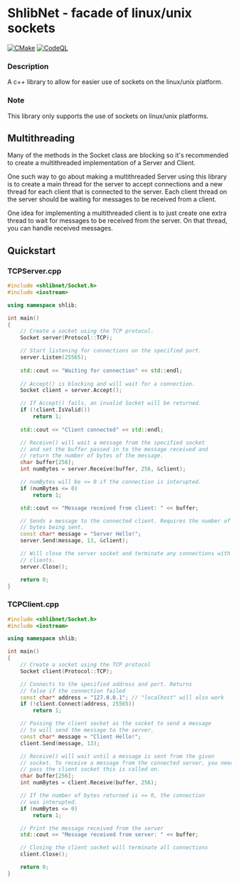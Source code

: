 # ShlibNet - facade of linux/unix sockets
[![CMake](https://github.com/LuisDaLizard/shlibnet/actions/workflows/cmake.yml/badge.svg)](https://github.com/LuisDaLizard/shlibnet/actions/workflows/cmake.yml) [![CodeQL](https://github.com/LuisDaLizard/shlibnet/actions/workflows/codeql.yml/badge.svg)](https://github.com/LuisDaLizard/shlibnet/actions/workflows/codeql.yml)
### Description
A c++ library to allow for easier use of sockets on the linux/unix platform.

### Note
This library only supports the use of sockets on linux/unix platforms.

## Multithreading
Many of the methods in the Socket class are blocking so it's recommended to create a multithreaded implementation of a Server and Client. 

One such way to go about making a multithreaded Server using this library is to create a main thread for the server to accept connections and a new thread for each client that is connected to the server. Each client thread on the server should be waiting for messages to be received from a client. 

One idea for implementing a multithreaded client is to just create one extra thread to wait for messages to be received from the server. On that thread, you can handle received messages.

## Quickstart
### TCPServer.cpp
```cpp
#include <shlibnet/Socket.h>
#include <iostream>

using namespace shlib;

int main()
{
    // Create a socket using the TCP protocol.
    Socket server(Protocol::TCP);

    // Start listening for connections on the specified port.
    server.Listen(25565);
    
    std::cout << "Waiting for connection" << std::endl;
    
    // Accept() is blocking and will wait for a connection.
    Socket client = server.Accept();

    // If Accept() fails, an invalid Socket will be returned.
    if (!client.IsValid())
        return 1;
        
    std::cout << "Client connected" << std::endl;

    // Receive() will wait a message from the specified socket
    // and set the buffer passed in to the message received and
    // return the number of bytes of the message.
    char buffer[256];
    int numBytes = server.Receive(buffer, 256, &client);

    // numBytes will be <= 0 if the connection is interupted.
    if (numBytes <= 0)
        return 1;

    std::cout << "Message received from client: " << buffer;

    // Sends a message to the connected client. Requires the number of
    // bytes being sent.
    const char* message = "Server Hello!";
    server.Send(message, 13, &client);

    // Will close the server socket and terminate any connections with
    // clients.
    server.Close();

    return 0;
}
```

### TCPClient.cpp
```cpp
#include <shlibnet/Socket.h>
#include <iostream>

using namespace shlib;

int main()
{
    // Create a socket using the TCP protocol
    Socket client(Protocol::TCP);

    // Connects to the specified address and port. Returns
    // false if the connection failed
    const char* address = "127.0.0.1"; // "localhost" will also work
    if (!client.Connect(address, 25565))
        return 1;

    // Passing the client socket as the socket to send a message
    // to will send the message to the server.
    const char* message = "Client Hello!";
    client.Send(message, 13);

    // Receive() will wait until a message is sent from the given
    // socket. To receive a message from the connected server, you need
    // pass the client socket this is called on.
    char buffer[256];
    int numBytes = client.Receive(buffer, 256);

    // If the number of bytes returned is <= 0, the connection
    // was interupted.
    if (numBytes <= 0)
        return 1;

    // Print the message received from the server
    std::cout << "Message received from server: " << buffer;

    // Closing the client socket will terminate all connections
    client.Close();

    return 0;
}
```
